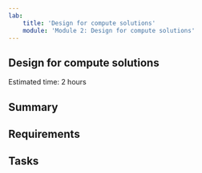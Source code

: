 ```yaml
---
lab:
    title: 'Design for compute solutions'
    module: 'Module 2: Design for compute solutions'
---
```


## Design for compute solutions
Estimated time: 2 hours

## Summary

## Requirements

## Tasks
